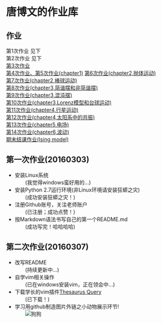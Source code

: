 # **唐博文的作业库**  
## 作业
第1次作业 见下  
第2次作业 见下  
[第3次作业](https://github.com/tangbw/computational_physics_whu/blob/master/%E7%AC%AC%E4%B8%89%E6%AC%A1%E4%BD%9C%E4%B8%9A.md)  
[第4次作业、第5次作业(chapter1)](https://github.com/tangbw/computational_physics_whu/blob/master/README(ch1_homework).md)  
[第6次作业(chapter2,抛体运动)](https://github.com/tangbw/computational_physics_whu/blob/master/%E7%AC%AC%E5%85%AD%E6%AC%A1%E4%BD%9C%E4%B8%9A.md)  
[第7次作业(chapter2,棒球运动)](https://github.com/tangbw/computational_physics_whu/blob/master/%E7%AC%AC%E4%B8%83%E6%AC%A1%E4%BD%9C%E4%B8%9A.md)  
[第8次作业(chapter3,简谐摆和非简谐摆)](https://github.com/tangbw/computational_physics_whu/blob/master/%E7%AC%AC%E5%85%AB%E6%AC%A1%E4%BD%9C%E4%B8%9A.md)  
[第9次作业(chapter3,混沌摆)](https://www.zybuluo.com/cyy652415049/note/355836)  
[第10次作业(chapter3,Lorenz模型和台球运动)](https://www.zybuluo.com/cyy652415049/note/358905)    
[第11次作业(chapter4,行星运动)](https://www.zybuluo.com/cyy652415049/note/363775)  
[第12次作业(chapter4,太阳系中的共振)](https://www.zybuluo.com/cyy652415049/note/378419)  
[第13次作业(chapter5,电场)](https://www.zybuluo.com/cyy652415049/note/387438)   
[第14次作业(chapter6,波动)](https://www.zybuluo.com/cyy652415049/note/394970)  
[期末结课作业(Ising model)](https://github.com/ChenYangyao/computationalphysics_N2013301020169/blob/master/Final_Project_Monte_Carlo/M_C_Ising_Model/Computation_Ising_Model.pdf)
  
  


## 第一次作业(20160303)
* 安装Linux系统  
　　(我觉得windows蛮好用的...)
* 安装Python 2.7运行环境(非Linux环境请安装狂蟒之灾)  
　　(成功安装狂蟒之灾！)
*  注册Github账号，关注老师账户  
　　(已注册；成功点赞！)
*  按Markdown语法书写自己的第一个README.md  
　　(成功写完！哈哈哈哈)

## 第二次作业(20160307)
* 改写README  
　　(持续更新中...)  
* 自学vim相关操作  
　　(已在windows安装vim，正在领会中...)
* 下载学长的vim插件[Thesaurus Query](https://github.com/Ron89/thesaurus_query.vim)  
　　(已下载！)
* 学习用github制造图片外链之小动物展示环节!  
　　![狗狗](https://github.com/ChenYangyao/computationalphysics_N2013301020169/raw/master/QQ.20140629135438.jpg)  
